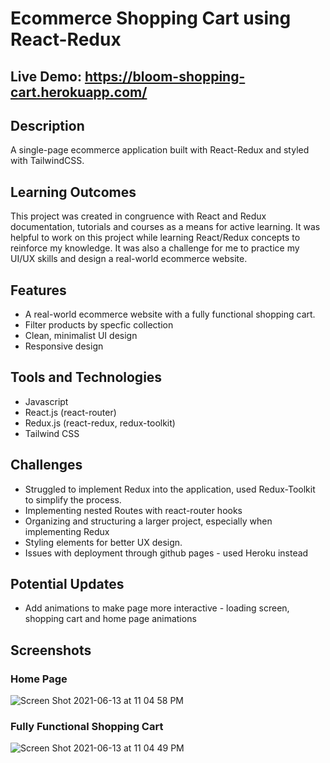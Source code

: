 # Ecommerce Shopping Cart using React-Redux
## Live Demo: https://bloom-shopping-cart.herokuapp.com/

## Description

A single-page ecommerce application built with React-Redux and styled with TailwindCSS.

## Learning Outcomes

This project was created in congruence with React and Redux documentation, tutorials and courses as a means for active learning. It was helpful to work on this project while learning React/Redux concepts to reinforce my knowledge. It was also a challenge for me to practice my UI/UX skills and design a real-world ecommerce website.

## Features
* A real-world ecommerce website with a fully functional shopping cart.
* Filter products by specfic collection
* Clean, minimalist UI design
* Responsive design

## Tools and Technologies
* Javascript
* React.js (react-router)
* Redux.js (react-redux, redux-toolkit)
* Tailwind CSS

## Challenges
* Struggled to implement Redux into the application, used Redux-Toolkit to simplify the process.
* Implementing nested Routes with react-router hooks
* Organizing and structuring a larger project, especially when implementing Redux
* Styling elements for better UX design.
* Issues with deployment through github pages - used Heroku instead

## Potential Updates
* Add animations to make page more interactive - loading screen, shopping cart and home page animations 

## Screenshots

### Home Page

![Screen Shot 2021-06-13 at 11 04 58 PM](https://user-images.githubusercontent.com/61437879/121846445-de822380-cc9b-11eb-89d7-be49156d2bf1.png)

### Fully Functional Shopping Cart
![Screen Shot 2021-06-13 at 11 04 49 PM](https://user-images.githubusercontent.com/61437879/121846443-dcb86000-cc9b-11eb-88fe-e5c4b3692d8f.png)
